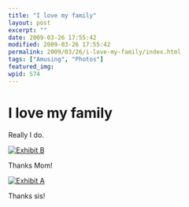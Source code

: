 ```yaml
---
title: "I love my family"
layout: post
excerpt: ""
date: 2009-03-26 17:55:42
modified: 2009-03-26 17:55:42
permalink: 2009/03/26/i-love-my-family/index.html
tags: ["Amusing", "Photos"]
featured_img: 
wpid: 574
---
```


# I love my family

Really I do.

[![Exhibit B](http://farm4.static.flickr.com/3432/3388098332_bfa2dbb996.jpg)](http://www.flickr.com/photos/pj/3388098332/ "Exhibit B by Patrick Johanneson, on Flickr")

Thanks Mom!

[![Exhibit A](http://farm4.static.flickr.com/3469/3388098044_20b623ba9e.jpg)](http://www.flickr.com/photos/pj/3388098044/ "Exhibit A by Patrick Johanneson, on Flickr")

Thanks sis!